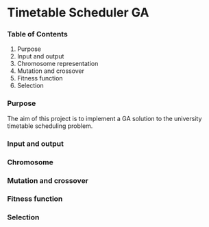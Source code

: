 # Timetable Scheduler GA

### Table of Contents

1. Purpose
2. Input and output
3. Chromosome representation
4. Mutation and crossover
5. Fitness function
6. Selection

### Purpose

The aim of this project is to implement a GA solution to the university timetable scheduling problem.

### Input and output

### Chromosome

### Mutation and crossover

### Fitness function

### Selection

